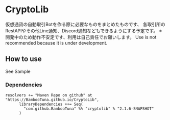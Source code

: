 # CryptoLib
仮想通貨の自動取引Botを作る際に必要なものをまとめたものです、
各取引所のRestAPIやその他Line通知、Discord通知などもできるようにする予定です。
※開発中のため動作不安定です、利用は自己責任でお願いします。
Use is not recommended because it is under development.

## How to use
See Sample

### Dependencies
```
resolvers += "Maven Repo on github" at "https://BambooTuna.github.io/CryptoLib",
      libraryDependencies ++= Seq(
        "com.github.BambooTuna" %% "cryptolib" % "2.1.6-SNAPSHOT"
      )
```
